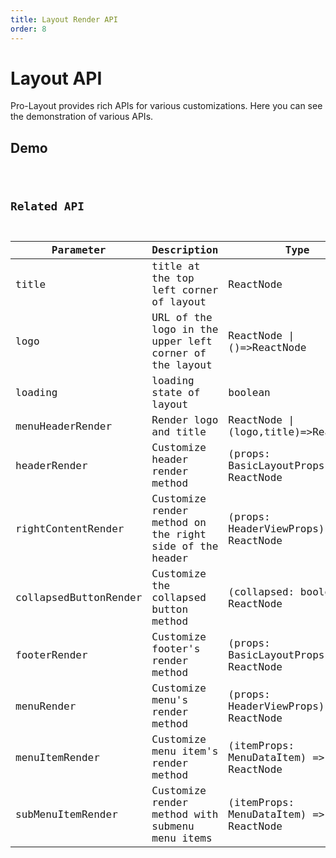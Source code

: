 ```yaml
---
title: Layout Render API
order: 8
---
```


# Layout API

Pro-Layout provides rich APIs for various customizations. Here you can see the demonstration of various APIs.

## Demo

<code src="./demo/api.tsx" />

## Related API

| Parameter | Description | Type | Default |
| --- | --- | --- | --- |
| title | title at the top left corner of layout | ReactNode | `'Ant Design Pro'` |
| logo | URL of the logo in the upper left corner of the layout | ReactNode \| ()=>ReactNode | - |
| loading | loading state of layout | boolean | - |
| menuHeaderRender | Render logo and title | ReactNode \| (logo,title)=>ReactNode | - |
| headerRender | Customize header render method | (props: BasicLayoutProps) => ReactNode | - |
| rightContentRender | Customize render method on the right side of the header | (props: HeaderViewProps) => ReactNode | - |
| collapsedButtonRender | Customize the collapsed button method | (collapsed: boolean) => ReactNode | - |
| footerRender | Customize footer's render method | (props: BasicLayoutProps) => ReactNode | - |
| menuRender | Customize menu's render method | (props: HeaderViewProps) => ReactNode | - |
| menuItemRender | Customize menu item's render method | (itemProps: MenuDataItem) => ReactNode | - |
| subMenuItemRender | Customize render method with submenu menu items | (itemProps: MenuDataItem) => ReactNode | - |
